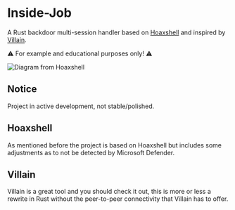 # Inside-Job
A Rust backdoor multi-session handler based on [Hoaxshell](https://github.com/t3l3machus/hoaxshell) and inspired by [Villain](https://github.com/t3l3machus/Villain).

⚠️ For example and educational purposes only! ⚠️

![Diagram from Hoaxshell](https://user-images.githubusercontent.com/75489922/197529603-1c9238ea-af14-41f7-8834-dd37ad77e809.png)

## Notice
Project in active development, not stable/polished.

## Hoaxshell
As mentioned before the project is based on Hoaxshell but includes some adjustments as to not be detected by Microsoft Defender.

## Villain
Villain is a great tool and you should check it out, this is more or less a rewrite in Rust without the peer-to-peer connectivity that Villain has to offer.
